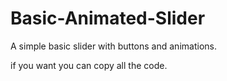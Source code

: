# Basic-Animated-Slider
A simple basic slider with buttons and animations.

if you want you can copy all the code.
